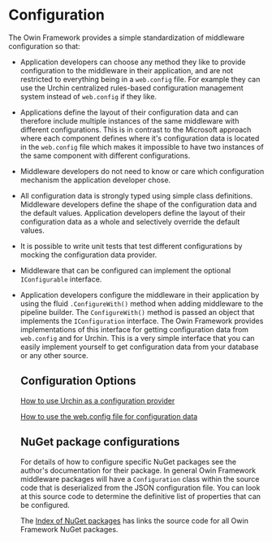 ﻿# Configuration

The Owin Framework provides a simple standardization of middleware configuration so that:

* Application developers can choose any method they like to provide configuration to the
  middleware in their application, and are not restricted to everything being in a `web.config` file.
  For example they can use the Urchin centralized rules-based configuration management system 
  instead of `web.config` if they like.
* Applications define the layout of their configuration data and can therefore include multiple
  instances of the same middleware with different configurations. This is in contrast to the Microsoft
  approach where each component defines where it's configuration data is located in the `web.config` 
  file which makes it impossible to have two instances of the same component with different configurations.
* Middleware developers do not need to know or care which configuration mechanism the application developer chose.
* All configuration data is strongly typed using simple class definitions. Middleware developers define
  the shape of the configuration data and the default values. Application developers define the layout 
  of their configuration data as a whole and selectively override the default values.
* It is possible to write unit tests that test different configurations by mocking the configuration data provider.
* Middleware that can be configured can implement the optional `IConfigurable` interface.
* Application developers configure the middleware in their application by using the fluid `.ConfigureWith()`
  method when adding middleware to the pipeline builder. The `ConfigureWith()` method is passed an object that
  implements the `IConfiguration` interface. The Owin Framework provides implementations of this interface for
  getting configuration data from `web.config` and for Urchin. This is a very simple interface that you can
  easily implement yourself to get configuration data from your database or any other source.

  ## Configuration Options

  [How to use Urchin as a configuration provider](/content/documentation/configuration/urchin)

  [How to use the web.config file for configuration data](/content/documentation/configuration/configurationmanager)
  
  ## NuGet package configurations
  
  For details of how to configure specific NuGet packages see the author's documentation for their package.
  In general Owin Framework middleware packages will have a `Configuration` class within the source code
  that is deserialized from the JSON configuration file. You can look at this source code to determine the
  definitive list of properties that can be configured.

  The [Index of NuGet packages](/content/index/nuget) has links the source code for all Owin Framework NuGet packages.